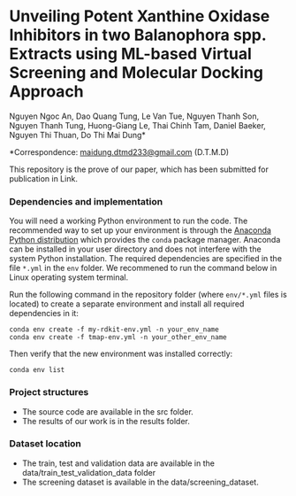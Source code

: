 # Unveiling Potent Xanthine Oxidase Inhibitors in two Balanophora spp. Extracts using ML-based Virtual Screening and Molecular Docking Approach

Nguyen Ngoc An, Dao Quang Tung, Le Van Tue, Nguyen Thanh Son, Nguyen Thanh Tung, Huong-Giang Le, Thai Chinh Tam, Daniel Baeker, Nguyen Thi Thuan, Do Thi Mai Dung*

*Correspondence: [maidung.dtmd233@gmail.com](mailto:maidung.dtmd233@gmail.com) (D.T.M.D)

This repository is the prove of our paper, which has been submitted for publication in Link.

### Dependencies and implementation

You will need a working Python environment to run the code. The recommended way to set up your environment is through the [Anaconda Python distribution](https://www.anaconda.com/download/) which provides the `conda` package manager. Anaconda can be installed in your user directory and does not interfere with the system Python installation. The required dependencies are specified in the file `*.yml` in the `env` folder. We recommened to run the command below in Linux operating system terminal.

Run the following command in the repository folder (where `env/*.yml` files is located) to create a separate environment and install all required dependencies in it:

```
conda env create -f my-rdkit-env.yml -n your_env_name
conda env create -f tmap-env.yml -n your_other_env_name
```

Then verify that the new environment was installed correctly:

```
conda env list
```

### Project structures
- The source code are available in the src folder.
- The results of our work is in the results folder.

### Dataset location

- The train, test and validation data are available in the data/train_test_validation_data folder
- The screening dataset is available in the data/screening_dataset.

